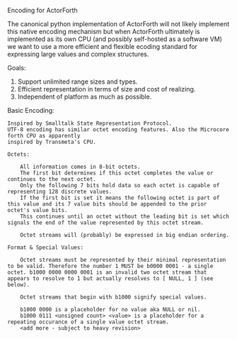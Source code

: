 Encoding for ActorForth

The canonical python implementation of ActorForth will not likely implement this native encoding mechanism but when ActorForth ultimately is implemented as its own CPU (and possibly self-hosted as a software VM) we want to use a more efficient and flexible ecoding standard for expressing large values and complex structures.

Goals:

1. Support unlimited range sizes and types.
2. Efficient representation in terms of size and cost of realizing.
3. Independent of platform as much as possible.

Basic Encoding:

	Inspired by Smalltalk State Representation Protocol.
	UTF-8 encoding has similar octet encoding features. Also the Microcore forth CPU as apparently 
	inspired by Transmeta's CPU.

	Octets: 

		All information comes in 8-bit octets.
		The first bit determines if this octet completes the value or continues to the next octet.
		Only the following 7 bits hold data so each octet is capable of representing 128 discrete values. 
		If the first bit is set it means the following octet is part of this value and its 7 value bits should be appended to the prior octet's value bits.
		This continues until an octet without the leading bit is set which signals the end of the value represented by this octet stream.

		Octet streams will (probably) be expressed in big endian ordering.

	Format & Special Values:

		Octet streams must be represented by their minimal representation to be valid. Therefore the number 1 MUST be b0000 0001 - a single octet. b1000 0000 0000 0001 is an invalid two octet stream that appears to resolve to 1 but actually resolves to [ NULL, 1 ] (see below).

		Octet streams that begin with b1000 signify special values.

		b1000 0000 is a placeholder for no value aka NULL or nil.
		b1000 0111 <unsigned count> <value> is a placeholder for a repeating occurance of a single value octet stream. 
		<add more - subject to heavy revision>

